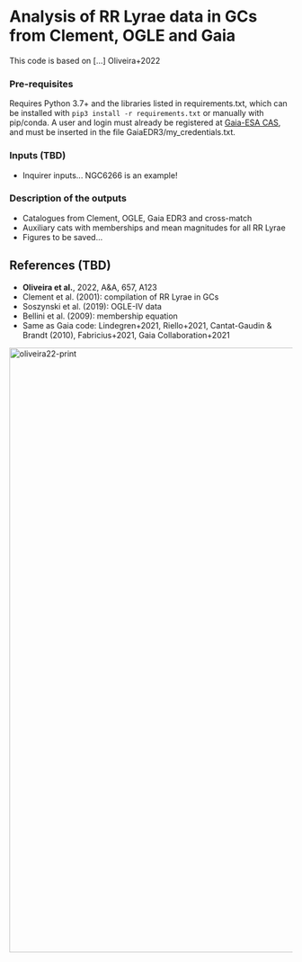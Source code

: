 # Analysis of RR Lyrae data in GCs from Clement, OGLE and Gaia

This code is based on [...] Oliveira+2022

### Pre-requisites
Requires Python 3.7+ and the libraries listed in requirements.txt, which can be installed with ```pip3 install -r requirements.txt``` or manually with pip/conda. A user and login must already be registered at [Gaia-ESA CAS](https://cas.cosmos.esa.int/cas/login?service=https%3A%2F%2Ftools.cosmos.esa.int%2Fprivacy%2Findex.php), and must be inserted in the file GaiaEDR3/my_credentials.txt.

### Inputs (TBD)
- Inquirer inputs... NGC6266 is an example!

### Description of the outputs
- Catalogues from Clement, OGLE, Gaia EDR3 and cross-match
- Auxiliary cats with memberships and mean magnitudes for all RR Lyrae
- Figures to be saved...

<!-- <img width="1608" alt="HW77-new-example" src="https://user-images.githubusercontent.com/29663898/153299914-9427f073-aa49-4f6d-97ff-84bc53ec3cfe.png"> -->

## References (TBD)
- **Oliveira et al.**, 2022, A&A, 657, A123
- Clement et al. (2001): compilation of RR Lyrae in GCs
- Soszynski et al. (2019): OGLE-IV data
- Bellini et al. (2009): membership equation
- Same as Gaia code: Lindegren+2021, Riello+2021, Cantat-Gaudin & Brandt (2010), Fabricius+2021, Gaia Collaboration+2021


<img width="1075" alt="oliveira22-print" src="https://user-images.githubusercontent.com/29663898/189799070-a4761496-0979-43d3-b142-ea6cd107a665.png">
